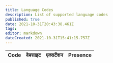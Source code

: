 ```yaml
---
title: Language Codes
description: List of supported language codes
published: true
date: 2021-10-31T20:43:38.461Z
tags:
editor: markdown
dateCreated: 2021-10-31T15:41:15.757Z
---
```


<table id="languages">
  <thead>
    <tr>
      <th style="text-align:left">Code</th>
      <th style="text-align:left">वेबसाइट</th>
      <th style="text-align:left">एक्सटेंशन</th>
      <th style="text-align:left">Presence</th>
    </tr>
  </thead>
  <tbody>
  </tbody>
</table>

